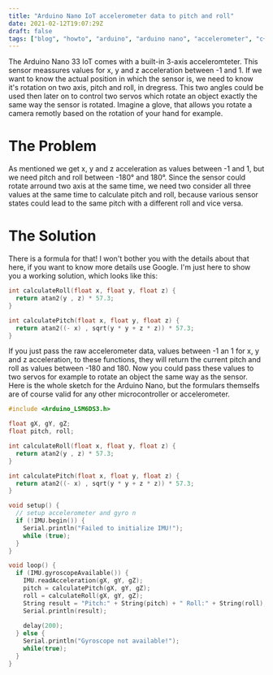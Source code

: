 ```yaml
---
title: "Arduino Nano IoT accelerometer data to pitch and roll"
date: 2021-02-12T19:07:29Z
draft: false
tags: ["blog", "howto", "arduino", "arduino nano", "accelerometer", "c++", "electronics", "programming", "iot", "microcontroller"]
---
```

The Arduino Nano 33 IoT comes with a built-in 3-axis acceleromteter. This sensor meassures values for x, y and z acceleration between -1 and 1. If we want to know the actual position in which the sensor is, we need to know it's rotation on two axis, pitch and roll, in dregress. This two angles could be used then later on to control two servos which rotate an object exactly the same way the sensor is rotated. Imagine a glove, that allows you rotate a camera remotly based on the rotation of your hand for example.

# The Problem
As mentioned we get x, y and z acceleration as values between -1 and 1, but we need pitch and roll between -180° and 180°. Since the sensor could rotate arround two axis at the same time, we need two consider all three values at the same time to calculate pitch and roll, because various sensor states could lead to the same pitch with a different roll and vice versa.

# The Solution
There is a formula for that! I won't bother you with the details about that here, if you want to know more details use Google. I'm just here to show you a working solution, which looks like this:

```c
int calculateRoll(float x, float y, float z) {
  return atan2(y , z) * 57.3;
}

int calculatePitch(float x, float y, float z) {
  return atan2((- x) , sqrt(y * y + z * z)) * 57.3;
}
```

If you just pass the raw accelerometer data, values between -1 an 1 for x, y and z acceleration, to these functions, they will return the current pitch and roll as values between -180 and 180. Now you could pass these values to two servos for example to rotate an object the same way as the sensor.
Here is the whole sketch for the Arduino Nano, but the formulars themselfs are of course valid for any other microcontroller or accelerometer.

```c
#include <Arduino_LSM6DS3.h>

float gX, gY, gZ;
float pitch, roll;

int calculateRoll(float x, float y, float z) {
  return atan2(y , z) * 57.3;
}

int calculatePitch(float x, float y, float z) {
  return atan2((- x) , sqrt(y * y + z * z)) * 57.3;
}

void setup() {
  // setup accelerometer and gyro n
  if (!IMU.begin()) {
    Serial.println("Failed to initialize IMU!");
    while (true);
  }
}

void loop() {
  if (IMU.gyroscopeAvailable()) {
    IMU.readAcceleration(gX, gY, gZ);
    pitch = calculatePitch(gX, gY, gZ);
    roll = calculateRoll(gX, gY, gZ);
    String result = "Pitch:" + String(pitch) + " Roll:" + String(roll);
    Serial.println(result);
    
    delay(200);
  } else {
    Serial.println("Gyroscope not available!");
    while(true);
  }
}
```


